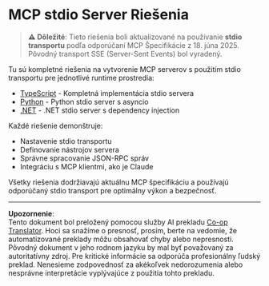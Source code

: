 <!--
CO_OP_TRANSLATOR_METADATA:
{
  "original_hash": "e378b47e0361b7a9b0dab7a0306878c8",
  "translation_date": "2025-08-26T20:03:28+00:00",
  "source_file": "03-GettingStarted/05-stdio-server/solution/README.md",
  "language_code": "sk"
}
-->
# MCP stdio Server Riešenia

> **⚠️ Dôležité**: Tieto riešenia boli aktualizované na používanie **stdio transportu** podľa odporúčaní MCP Špecifikácie z 18. júna 2025. Pôvodný transport SSE (Server-Sent Events) bol vyradený.

Tu sú kompletné riešenia na vytvorenie MCP serverov s použitím stdio transportu pre jednotlivé runtime prostredia:

- [TypeScript](../../../../../03-GettingStarted/05-stdio-server/solution/typescript) - Kompletná implementácia stdio servera
- [Python](../../../../../03-GettingStarted/05-stdio-server/solution/python) - Python stdio server s asyncio
- [.NET](../../../../../03-GettingStarted/05-stdio-server/solution/dotnet) - .NET stdio server s dependency injection

Každé riešenie demonštruje:
- Nastavenie stdio transportu
- Definovanie nástrojov servera
- Správne spracovanie JSON-RPC správ
- Integráciu s MCP klientmi, ako je Claude

Všetky riešenia dodržiavajú aktuálnu MCP špecifikáciu a používajú odporúčaný stdio transport pre optimálny výkon a bezpečnosť.

---

**Upozornenie**:  
Tento dokument bol preložený pomocou služby AI prekladu [Co-op Translator](https://github.com/Azure/co-op-translator). Hoci sa snažíme o presnosť, prosím, berte na vedomie, že automatizované preklady môžu obsahovať chyby alebo nepresnosti. Pôvodný dokument v jeho rodnom jazyku by mal byť považovaný za autoritatívny zdroj. Pre kritické informácie sa odporúča profesionálny ľudský preklad. Nenesieme zodpovednosť za akékoľvek nedorozumenia alebo nesprávne interpretácie vyplývajúce z použitia tohto prekladu.